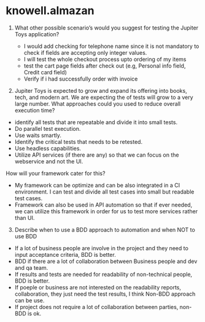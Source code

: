 # knowell.almazan

1. What other possible scenario’s would you suggest for testing the Jupiter Toys application?
   - I would add checking for telephone name since it is not mandatory to check if fields are accepting only integer values.
   - I will test the whole checkout process upto ordering of my items
   - test the cart page fields after check out (e.g, Personal info field, Credit card field)
   - Verify if i had successfully order with invoice



2. Jupiter Toys is expected to grow and expand its offering into books, tech, and modern art. We are expecting the of tests will grow to a very large number.
What approaches could you used to reduce overall execution time?
  - identify all tests that are repeatable and divide it into small tests.
  - Do parallel test execution.
  - Use waits smartly.
  - Identify the critical tests that needs to be retested.
  - Use headless capabilities.
  - Utilize API services (if there are any) so that we can focus on the webservice and not the UI.
  
How will your framework cater for this?
  - My framework can be optimize and can be also integrated in a CI environment. I can test and divide all test cases into small but readable test cases.
  - Framework can also be used in API automation so that if ever needed, we can utilize this framework in order for us to test more services rather than UI.
  
3. Describe when to use a BDD approach to automation and when NOT to use BDD 
  - If a lot of business people are involve in the project and they need to input acceptance criteria, BDD is better.
  - BDD if there are a lot of collaboration between Business people and dev and qa team.
  - If results and tests are needed for readability of non-technical people, BDD is better.
  - If poeple or business are not interested on the readability reports, collaboration, they just need the test results, I think Non-BDD approach can be use.
  - If project does not require a lot of collaboration between parties, non-BDD is ok.
  
